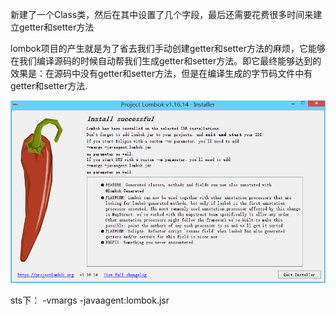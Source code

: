 新建了一个Class类，然后在其中设置了几个字段，最后还需要花费很多时间来建立getter和setter方法

lombok项目的产生就是为了省去我们手动创建getter和setter方法的麻烦，它能够在我们编译源码的时候自动帮我们生成getter和setter方法。即它最终能够达到的效果是：在源码中没有getter和setter方法，但是在编译生成的字节码文件中有getter和setter方法.

![](/assets/lombok安装提示.png)

sts下： -vmargs -javaagent:lombok.jsr

